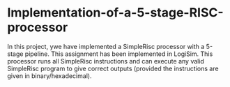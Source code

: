 # Implementation-of-a-5-stage-RISC-processor
In this project, ywe have implemented a SimpleRisc processor with a 5-stage pipeline. This assignment has been implemented in LogiSim. This processor runs all SimpleRisc instructions and can execute any valid SimpleRisc program to give correct outputs (provided the instructions are given in binary/hexadecimal).
